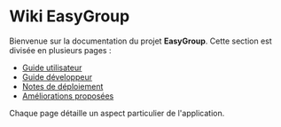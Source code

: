 # Wiki EasyGroup

Bienvenue sur la documentation du projet **EasyGroup**. Cette section est divisée en plusieurs pages :


- [Guide utilisateur](utilisateurs.md)
- [Guide développeur](developpeurs.md)
- [Notes de déploiement](deploiement.md)
- [Améliorations proposées](suggestions.md)


Chaque page détaille un aspect particulier de l'application.

